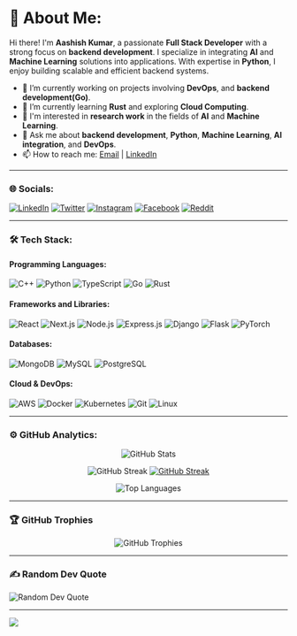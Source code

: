 # 💫 About Me:

Hi there! I'm **Aashish Kumar**, a passionate **Full Stack Developer** with a strong focus on **backend development**. I specialize in integrating **AI** and **Machine Learning** solutions into applications. With expertise in **Python**, I enjoy building scalable and efficient backend systems.

- 🔭 I’m currently working on projects involving **DevOps**, and **backend development(Go)**.
- 🌱 I’m currently learning **Rust** and exploring **Cloud Computing**.
- 🔬 I'm interested in **research work** in the fields of **AI** and **Machine Learning**.
- 💬 Ask me about **backend development**, **Python**, **Machine Learning**, **AI integration**, and **DevOps**.
- 📫 How to reach me: [Email](mailto:aashish201810kumar@gmail.com) | [LinkedIn](https://www.linkedin.com/in/aashish-kumar-iiit/)

---

### 🌐 Socials:

[![LinkedIn](https://img.shields.io/badge/-LinkedIn-0A66C2?style=flat-square&logo=Linkedin&logoColor=white)](https://www.linkedin.com/in/aashish-kumar-322696248/)
[![Twitter](https://img.shields.io/badge/-Twitter-1DA1F2?style=flat-square&logo=Twitter&logoColor=white)](https://twitter.com/exile_Aashish)
[![Instagram](https://img.shields.io/badge/-Instagram-E4405F?style=flat-square&logo=Instagram&logoColor=white)](https://www.instagram.com/its_aashish30/)
[![Facebook](https://img.shields.io/badge/-Facebook-1877F2?style=flat-square&logo=Facebook&logoColor=white)](https://www.facebook.com/profile.php?id=100013409462714)
[![Reddit](https://img.shields.io/badge/-Reddit-FF4500?style=flat-square&logo=Reddit&logoColor=white)](https://www.reddit.com/user/Select-Bar-9549)

---

### 🛠 Tech Stack:

#### Programming Languages:

![C++](https://img.shields.io/badge/C++-00599C?style=flat-square&logo=C%2B%2B&logoColor=white)
![Python](https://img.shields.io/badge/Python-3776AB?style=flat-square&logo=Python&logoColor=white)
![TypeScript](https://img.shields.io/badge/TypeScript-007ACC?style=flat-square&logo=TypeScript&logoColor=white)
![Go](https://img.shields.io/badge/Go-00ADD8?style=flat-square&logo=Go&logoColor=white)
![Rust](https://img.shields.io/badge/Rust-000000?style=flat-square&logo=Rust&logoColor=white)

#### Frameworks and Libraries:

![React](https://img.shields.io/badge/React-20232A?style=flat-square&logo=React&logoColor=61DAFB)
![Next.js](https://img.shields.io/badge/Next.js-000000?style=flat-square&logo=Next.js&logoColor=white)
![Node.js](https://img.shields.io/badge/Node.js-339933?style=flat-square&logo=Node.js&logoColor=white)
![Express.js](https://img.shields.io/badge/Express.js-404D59?style=flat-square&logo=Express&logoColor=white)
![Django](https://img.shields.io/badge/Django-092E20?style=flat-square&logo=Django&logoColor=white)
![Flask](https://img.shields.io/badge/Flask-000000?style=flat-square&logo=Flask&logoColor=white)
![PyTorch](https://img.shields.io/badge/PyTorch-EE4C2C?style=flat-square&logo=PyTorch&logoColor=white)

#### Databases:

![MongoDB](https://img.shields.io/badge/MongoDB-47A248?style=flat-square&logo=MongoDB&logoColor=white)
![MySQL](https://img.shields.io/badge/MySQL-4479A1?style=flat-square&logo=MySQL&logoColor=white)
![PostgreSQL](https://img.shields.io/badge/PostgreSQL-336791?style=flat-square&logo=PostgreSQL&logoColor=white)

#### Cloud & DevOps:

![AWS](https://img.shields.io/badge/AWS-232F3E?style=flat-square&logo=Amazon%20AWS&logoColor=white)
![Docker](https://img.shields.io/badge/Docker-2496ED?style=flat-square&logo=Docker&logoColor=white)
![Kubernetes](https://img.shields.io/badge/Kubernetes-326CE5?style=flat-square&logo=Kubernetes&logoColor=white)
![Git](https://img.shields.io/badge/Git-F05032?style=flat-square&logo=Git&logoColor=white)
![Linux](https://img.shields.io/badge/Linux-FCC624?style=flat-square&logo=Linux&logoColor=black)

---


### ⚙️ GitHub Analytics:

<div align="center">

![GitHub Stats](https://github-readme-stats.vercel.app/api?username=AashishKumar-3002&theme=radical&hide_border=true&include_all_commits=true&count_private=true)

![GitHub Streak](https://streak-stats.demolab.com/?user=AashishKumar-3002&theme=radical&hide_border=true)
[![GitHub Streak](https://streak-stats.demolab.com/?user=AashishKumar-3002&theme=radical&hide_border=true)](https://git.io/streak-stats)

![Top Languages](https://github-readme-stats.vercel.app/api/top-langs/?username=AashishKumar-3002&theme=radical&hide_border=true&include_all_commits=true&count_private=true&layout=compact)

</div>

---

### 🏆 GitHub Trophies

<div align="center">

![GitHub Trophies](https://github-profile-trophy.vercel.app/?username=AashishKumar-3002&theme=radical&no-frame=true&margin-w=15)

</div>

---

### ✍️ Random Dev Quote

![Random Dev Quote](https://quotes-github-readme.vercel.app/api?type=horizontal&theme=radical)

---

[![](https://visitcount.itsvg.in/api?id=AashishKumar-3002&icon=0&color=0)](https://visitcount.itsvg.in)

<!--
Feel free to customize this README further. You can add more sections like 📕 Latest Blog Posts, 🎧 Now Playing, or 💬 Ask Me About.
-->
